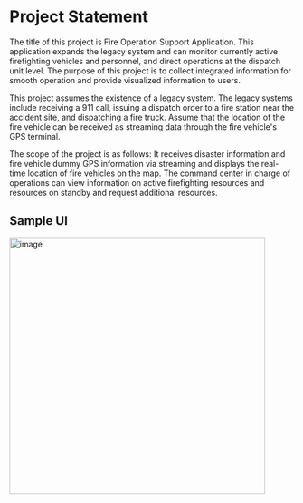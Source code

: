 # Project Statement

The title of this project is Fire Operation Support Application. This application expands the legacy system and can monitor currently active firefighting vehicles and personnel, and direct operations at the dispatch unit level. The purpose of this project is to collect integrated information for smooth operation and provide visualized information to users.

This project assumes the existence of a legacy system. The legacy systems include receiving a 911 call, issuing a dispatch order to a fire station near the accident site, and dispatching a fire truck. Assume that the location of the fire vehicle can be received as streaming data through the fire vehicle's GPS terminal.

The scope of the project is as follows: It receives disaster information and fire vehicle dummy GPS information via streaming and displays the real-time location of fire vehicles on the map. The command center in charge of operations can view information on active firefighting resources and resources on standby and request additional resources.


## Sample UI

<img width="452" alt="image" src="https://github.com/skang88/fire-operation-support-system/assets/142484222/224afb6c-795d-4dee-bc98-2757eb2ad133">
